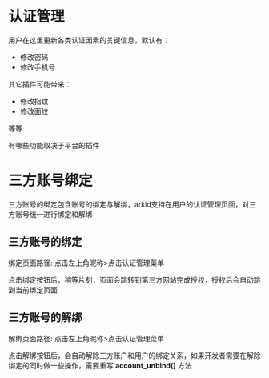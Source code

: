 # 认证管理

用户在这里更新各类认证因素的关键信息，默认有：

* 修改密码
* 修改手机号

其它插件可能带来：

* 修改指纹
* 修改面纹

等等

有哪些功能取决于平台的插件



# 三方账号绑定

三方账号的绑定包含账号的绑定与解绑，arkid支持在用户的认证管理页面，对三方账号统一进行绑定和解绑

## 三方账号的绑定

绑定页面路径: 点击左上角昵称>点击认证管理菜单

点击绑定按钮后，稍等片刻，页面会跳转到第三方网站完成授权，授权后会自动跳到当前绑定页面

## 三方账号的解绑

解绑页面路径: 点击左上角昵称>点击认证管理菜单

点击解绑按钮后，会自动解除三方账户和用户的绑定关系，如果开发者需要在解除绑定的同时做一些操作，需要重写 **account_unbind()** 方法